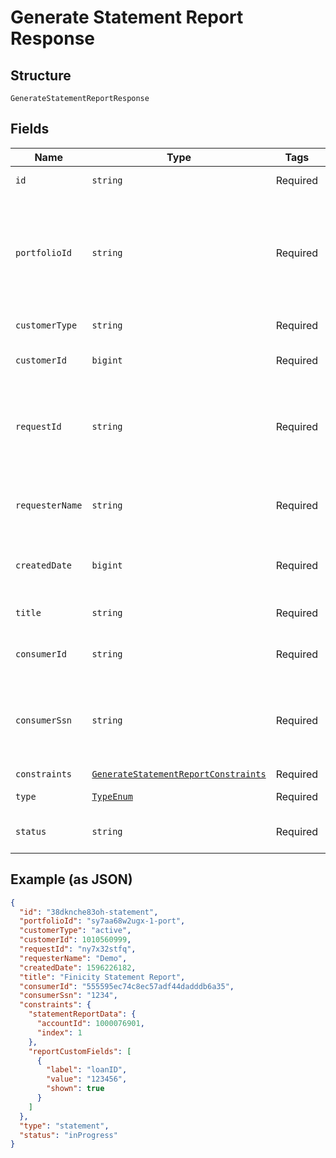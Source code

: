 
# Generate Statement Report Response

## Structure

`GenerateStatementReportResponse`

## Fields

| Name | Type | Tags | Description |
|  --- | --- | --- | --- |
| `id` | `string` | Required | The Finicity report ID |
| `portfolioId` | `string` | Required | A unique identifier that will be consistent across all reports created for the same customer. |
| `customerType` | `string` | Required | Type of the customer |
| `customerId` | `bigint` | Required | Finicity's customer ID |
| `requestId` | `string` | Required | Finicity indicator to track all activity associated with this report. |
| `requesterName` | `string` | Required | Name of Finicity partner requesting the report |
| `createdDate` | `bigint` | Required | The date the report was generated |
| `title` | `string` | Required | Finicity's title of the report |
| `consumerId` | `string` | Required | Finicity ID of the consumer |
| `consumerSsn` | `string` | Required | Last 4 digits of the report consumer’s Social Security number |
| `constraints` | [`GenerateStatementReportConstraints`](../../doc/models/generate-statement-report-constraints.md) | Required | - |
| `type` | [`TypeEnum`](../../doc/models/type-enum.md) | Required | Type of the report |
| `status` | `string` | Required | inProgress, success, or failure |

## Example (as JSON)

```json
{
  "id": "38dknche83oh-statement",
  "portfolioId": "sy7aa68w2ugx-1-port",
  "customerType": "active",
  "customerId": 1010560999,
  "requestId": "ny7x32stfq",
  "requesterName": "Demo",
  "createdDate": 1596226182,
  "title": "Finicity Statement Report",
  "consumerId": "555595ec74c8ec57adf44dadddb6a35",
  "consumerSsn": "1234",
  "constraints": {
    "statementReportData": {
      "accountId": 1000076901,
      "index": 1
    },
    "reportCustomFields": [
      {
        "label": "loanID",
        "value": "123456",
        "shown": true
      }
    ]
  },
  "type": "statement",
  "status": "inProgress"
}
```

